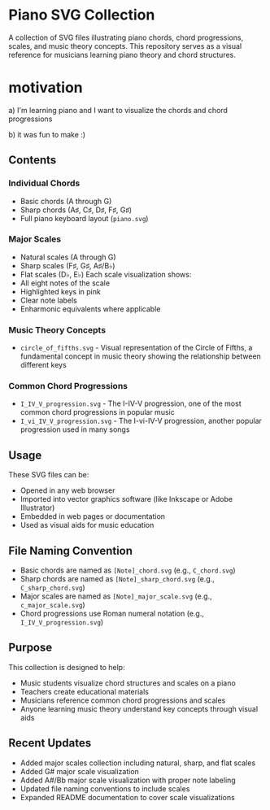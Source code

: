 # Piano SVG Collection

A collection of SVG files illustrating piano chords, chord progressions, scales, and music theory concepts. This repository serves as a visual reference for musicians learning piano theory and chord structures.

# motivation
a) I'm learning piano and I want to visualize the chords and chord progressions

b) it was fun to make :)

## Contents

### Individual Chords
- Basic chords (A through G)
- Sharp chords (A♯, C♯, D♯, F♯, G♯)
- Full piano keyboard layout (`piano.svg`)

### Major Scales
- Natural scales (A through G)
- Sharp scales (F♯, G♯, A♯/B♭)
- Flat scales (D♭, E♭)
Each scale visualization shows:
- All eight notes of the scale
- Highlighted keys in pink
- Clear note labels
- Enharmonic equivalents where applicable

### Music Theory Concepts
- `circle_of_fifths.svg` - Visual representation of the Circle of Fifths, a fundamental concept in music theory showing the relationship between different keys

### Common Chord Progressions
- `I_IV_V_progression.svg` - The I-IV-V progression, one of the most common chord progressions in popular music
- `I_vi_IV_V_progression.svg` - The I-vi-IV-V progression, another popular progression used in many songs

## Usage

These SVG files can be:
- Opened in any web browser
- Imported into vector graphics software (like Inkscape or Adobe Illustrator)
- Embedded in web pages or documentation
- Used as visual aids for music education

## File Naming Convention

- Basic chords are named as `[Note]_chord.svg` (e.g., `C_chord.svg`)
- Sharp chords are named as `[Note]_sharp_chord.svg` (e.g., `C_sharp_chord.svg`)
- Major scales are named as `[Note]_major_scale.svg` (e.g., `c_major_scale.svg`)
- Chord progressions use Roman numeral notation (e.g., `I_IV_V_progression.svg`)

## Purpose

This collection is designed to help:
- Music students visualize chord structures and scales on a piano
- Teachers create educational materials
- Musicians reference common chord progressions and scales
- Anyone learning music theory understand key concepts through visual aids

## Recent Updates
- Added major scales collection including natural, sharp, and flat scales
- Added G# major scale visualization
- Added A#/Bb major scale visualization with proper note labeling
- Updated file naming conventions to include scales
- Expanded README documentation to cover scale visualizations
